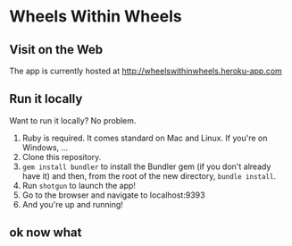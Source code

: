 # Wheels Within Wheels

## Visit on the Web
The app is currently hosted at http://wheelswithinwheels.heroku-app.com

## Run it locally
Want to run it locally? No problem.

1. Ruby is required. It comes standard on Mac and Linux. If you're on Windows, ...
2. Clone this repository.
3. `gem install bundler` to install the Bundler gem (if you don't already have it) and then, from the root of the new directory, `bundle install`.
4. Run `shotgun` to launch the app!
5. Go to the browser and navigate to localhost:9393
6. And you're up and running!

## ok now what
